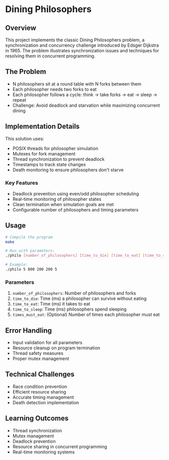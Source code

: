 # Dining Philosophers

## Overview
This project implements the classic Dining Philosophers problem, a synchronization and concurrency challenge introduced by Edsger Dijkstra in 1965. The problem illustrates synchronization issues and techniques for resolving them in concurrent programming.

## The Problem
- N philosophers sit at a round table with N forks between them
- Each philosopher needs two forks to eat
- Each philosopher follows a cycle: think → take forks → eat → sleep → repeat
- Challenge: Avoid deadlock and starvation while maximizing concurrent dining

## Implementation Details
This solution uses:
- POSIX threads for philosopher simulation
- Mutexes for fork management
- Thread synchronization to prevent deadlock
- Timestamps to track state changes
- Death monitoring to ensure philosophers don't starve

### Key Features
- Deadlock prevention using even/odd philosopher scheduling
- Real-time monitoring of philosopher states
- Clean termination when simulation goals are met
- Configurable number of philosophers and timing parameters

## Usage
```bash
# Compile the program
make

# Run with parameters:
./philo [number_of_philosophers] [time_to_die] [time_to_eat] [time_to_sleep] [times_must_eat]

# Example:
./philo 5 800 200 200 5
```

### Parameters
1. `number_of_philosophers`: Number of philosophers and forks
2. `time_to_die`: Time (ms) a philosopher can survive without eating
3. `time_to_eat`: Time (ms) it takes to eat
4. `time_to_sleep`: Time (ms) philosophers spend sleeping
5. `times_must_eat`: (Optional) Number of times each philosopher must eat

## Error Handling
- Input validation for all parameters
- Resource cleanup on program termination
- Thread safety measures
- Proper mutex management

## Technical Challenges
- Race condition prevention
- Efficient resource sharing
- Accurate timing management
- Death detection implementation

## Learning Outcomes
- Thread synchronization
- Mutex management
- Deadlock prevention
- Resource sharing in concurrent programming
- Real-time monitoring systems
